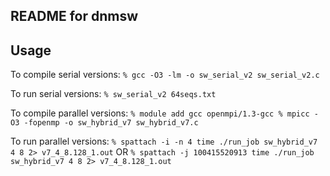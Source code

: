README for dnmsw
----------------

Usage
-----

To compile serial versions:
`% gcc -O3 -lm -o sw_serial_v2 sw_serial_v2.c`

To run serial versions:
`% sw_serial_v2 64seqs.txt`


To compile parallel versions:
`% module add gcc openmpi/1.3-gcc
% mpicc -O3 -fopenmp -o sw_hybrid_v7 sw_hybrid_v7.c`

To run parallel versions:
`% spattach -i -n 4 time ./run_job sw_hybrid_v7 4 8 2> v7_4_8.128_1.out`
 OR
`% spattach -j 100415520913 time ./run_job sw_hybrid_v7 4 8 2> v7_4_8.128_1.out`
